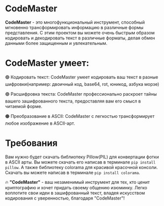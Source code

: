 # CodeMaster

**CodeMaster** - это многофункциональный инструмент, способный мгновенно трансформировать информацию в различные формы представления. С этим проектом вы можете очень быстрым образом кодировать и декодировать текст в различные форматы, делая обмен данными более защищенным и увлекательным.

# CodeMaster умеет:

🟢 Кодировать текст: CodeMaster умеет кодировать ваш текст в разные шифровки(например: двоичный код, base64, rot, юникод, азбука морзе)

🟣 Расшифровка текста: CodeMaster профессионально раскроет тайны вашего зашифрованного текста, предоставляя вам его смысл в читаемой форме.

🟠 Преобразование в ASCII: CodeMaster с легкостью трансформирует любое изображение в ASCII-арт.

 # Требования

 Вам нужно будет скачать библиотеку Pillow(PIL) для конвертации фотки в ASCII арты. Вы можете скачать его написав в терминале `pip install pillow`. А также библиотеку colorama для красивой красочной консоли. Скачать вы можете написав в терминале `pip install colorama`.

🔥 **"CodeMaster"** - ваш незаменимый инструмент для тех, кто ценит криптографию и хочет придать своему общению изюминку. Легко воплотите свои идеи в зашифрованный текст, владея искусством кодирования с уверенностью, благодаря "CodeMaster"!
